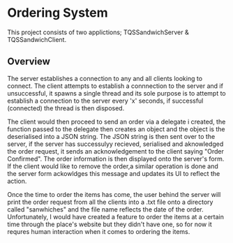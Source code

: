 # Ordering System
This project consists of two applictions; TQSSandwichServer & TQSSandwichClient.

## Overview
The server establishes a connection to any and all clients looking to connect. The client attempts to establish a connnection to the server and if unsuccessful, it spawns a single thread and its sole purpose is to attempt to establish a connection to the server every 'x' seconds, if successful (connected) the thread is then disposed.

The client would then proceed to send an order via a delegate i created, the function passed to the delegate then creates an object and the object is the deserialised into a JSON string. The JSON string is then sent over to the server, if the server has successulyy recieved, serialised and aknowledged the order request, it sends an acknowledgement to the client saying "Order Confirmed". The order information is then displayed onto the server's form. If the client would like to remove the order,a similar operation is done and the server form ackowldges this message and updates its UI to reflect the action.

Once the time to order the items has come, the user behind the server will print the order request from all the clients into a .txt file onto a directory called "sanwhiches" and the file name reflects the date of the order. Unfortunately, I would have created a feature to order the items at a certain time through the place's website but they didn't have one, so for now it requres human interaction when it comes to ordering the items.

